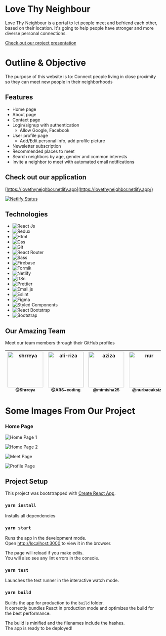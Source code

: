 # Love Thy Neighbour

Love Thy Neighbour is a portal to let people meet and befriend each other, based on their location. It's going to help people have stronger and more diverse personal connections.

[Check out our project presentation](https://drive.google.com/file/d/1wHyfIhurV-46E0Xa0I0flvUIVIZlraa7/view?usp=sharing)

# Outline & Objective

The purpose of this website is to: Connect people living in close proximity so they can meet new people in their neighborhoods

## Features

- Home page
- About page
- Contact page
- Login/signup with authentication
  - Allow Google, Facebook
- User profile page
  - Add/Edit personal info, add profile picture
- Newsletter subscription
- Recommended places to meet
- Search neighbors by age, gender and common interests
- Invite a neighbor to meet with automated email notifications

## Check out our application

[https://lovethyneighbor.netlify.app](https://lovethyneighbor.netlify.app/)

[![Netlify Status](https://api.netlify.com/api/v1/badges/be3c2453-48c6-4df6-8655-5a069dd6cdd1/deploy-status)](https://app.netlify.com/sites/lovethyneighbor/deploys)

## Technologies

- ![React Js](https://img.shields.io/badge/React-20232A?style=for-the-badge&logo=react&logoColor=61DAFB)
- ![Redux](https://img.shields.io/badge/Redux-593D88?style=for-the-badge&logo=redux&logoColor=white)
- ![Html](https://img.shields.io/badge/HTML5-E34F26?style=for-the-badge&logo=html5&logoColor=white)
- ![Css](https://img.shields.io/badge/CSS3-1572B6?style=for-the-badge&logo=css3&logoColor=white)
- ![Git](https://img.shields.io/badge/Git-F05032?style=for-the-badge&logo=git&logoColor=white)
- ![React Router](https://img.shields.io/badge/React_Router-CA4245?style=for-the-badge&logo=react-router&logoColor=white)
- ![Sass](https://img.shields.io/badge/Sass-CC6699?style=for-the-badge&logo=sass&logoColor=white)
- ![Firebase](https://img.shields.io/badge/firebase-ffca28?style=for-the-badge&logo=firebase&logoColor=black)
- ![Formik](https://img.shields.io/badge/-Formik-blue)
- ![Netlify](https://img.shields.io/badge/-Netlify-blue)
- ![i18n](https://img.shields.io/badge/-i18n-lightgrey)
- ![Prettier](https://img.shields.io/badge/-Prettier-orange)
- ![Email.js](https://img.shields.io/badge/-Email.Js-yellow)
- ![Eslint](https://img.shields.io/badge/-Eslint-9cf)
- ![Figma](https://img.shields.io/badge/Figma-F24E1E?style=for-the-badge&logo=figma&logoColor=white)
- ![Styled Components](https://img.shields.io/badge/styled--components-DB7093?style=for-the-badge&logo=styled-components&logoColor=white)
- ![React Bootstrsp](https://img.shields.io/badge/-ReactBootstrap-blueviolet)
- ![Bootstrap](https://img.shields.io/badge/Bootstrap-563D7C?style=for-the-badge&logo=bootstrap&logoColor=white)

## Our Amazing Team

Meet our team members through their GitHub profiles

| [<img alt="shrreya" src="https://avatars.githubusercontent.com/u/9050664?v=4?size=115" width="115"><br><sub>@Shrreya</sub>](https://github.com/Shrreya) | [<img alt="ali-riza" src="https://avatars.githubusercontent.com/u/80679047?v=4?size=115" width="115"><br><sub>@ARS-coding</sub>](https://github.com/ARS-coding) | [<img alt="aziza" src="https://avatars.githubusercontent.com/u/49067055?v=4?v=4?size=115" width="115"><br><sub>@mimisha25</sub>](https://github.com/mimisha25) | [<img alt="nur" src="https://avatars.githubusercontent.com/u/79417435?v=4?size=115" width="115"><br><sub>@nurbacaksiz</sub>](https://github.com/nurbacaksiz) | [<img alt="kutay" src="https://avatars.githubusercontent.com/u/63947758?v=4?size=115" width="115"><br><sub>@Iseluin</sub>](https://github.com/Iseluin) | [<img alt="moulham" src="https://avatars.githubusercontent.com/u/81989914?v=4?size=115" width="115"><br><sub>@MoulhamHallak</sub>](https://github.com/MoulhamHallak) |
| :-----------------------------------------------------------------------------------------------------------------------------------------------------: | :-------------------------------------------------------------------------------------------------------------------------------------------------------------: | :------------------------------------------------------------------------------------------------------------------------------------------------------------: | :----------------------------------------------------------------------------------------------------------------------------------------------------------: | :----------------------------------------------------------------------------------------------------------------------------------------------------: | :------------------------------------------------------------------------------------------------------------------------------------------------------------------: |

# Some Images From Our Project

### Home Page

![Home Page 1](https://user-images.githubusercontent.com/79417435/132253645-89c057ec-95e6-48ab-a32a-09322a8c57b5.PNG)

![Home Page 2](https://user-images.githubusercontent.com/79417435/132253614-8b19cfe1-743e-4bdc-9512-d9b48ecfcea5.PNG)

![Meet Page](https://user-images.githubusercontent.com/79417435/132253587-15fd498b-f9ed-4f33-a5c3-f5a549754d66.PNG)

![Profile Page](https://user-images.githubusercontent.com/79417435/132253548-289652c4-edb1-4e30-8eb6-9d2979cc8fbb.PNG)


## Project Setup

This project was bootstrapped with [Create React App](https://github.com/facebook/create-react-app).

### `yarn install`

Installs all dependencies

### `yarn start`

Runs the app in the development mode.<br />
Open [http://localhost:3000](http://localhost:3000) to view it in the browser.

The page will reload if you make edits.<br />
You will also see any lint errors in the console.

### `yarn test`

Launches the test runner in the interactive watch mode.<br />

### `yarn build`

Builds the app for production to the `build` folder.<br />
It correctly bundles React in production mode and optimizes the build for the best performance.

The build is minified and the filenames include the hashes.<br />
The app is ready to be deployed!

